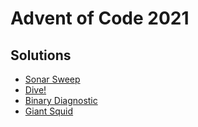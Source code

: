 # Advent of Code 2021

## Solutions

- [Sonar Sweep](./tests/test_sonar_sweep.py)
- [Dive!](./tests/test_dive.py)
- [Binary Diagnostic](./tests/test_binary_diagnostic.py)
- [Giant Squid](./tests/test_giant_squid.py)